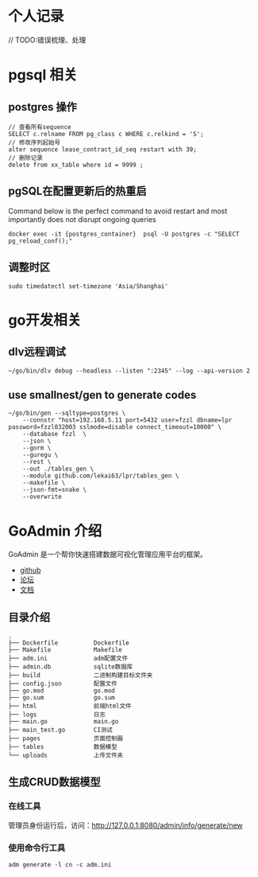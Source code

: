 # 个人记录

// TODO:错误梳理、处理

# pgsql 相关

## postgres 操作

```
// 查看所有sequence
SELECT c.relname FROM pg_class c WHERE c.relkind = 'S'; 
// 修改序列起始号
alter sequence lease_contract_id_seq restart with 39;
// 删除记录
delete from xx_table where id = 9999 ;
```

## pgSQL在配置更新后的热重启

Command below is the perfect command to avoid restart and most importantly does not disrupt ongoing queries
```
docker exec -it {postgres_container}  psql -U postgres -c "SELECT pg_reload_conf();"
```
## 调整时区
```
sudo timedatectl set-timezone 'Asia/Shanghai'
```

# go开发相关

## dlv远程调试

```
~/go/bin/dlv debug --headless --listen ":2345" --log --api-version 2
```

## use smallnest/gen to generate codes

```
~/go/bin/gen --sqltype=postgres \
   	--connstr "host=192.168.5.11 port=5432 user=fzzl dbname=lpr password=fzzl032003 sslmode=disable connect_timeout=10000" \
   	--database fzzl  \
   	--json \
   	--gorm \
   	--guregu \
   	--rest \
   	--out ./tables_gen \
   	--module github.com/lekai63/lpr/tables_gen \
   	--makefile \
   	--json-fmt=snake \
   	--overwrite
```



# GoAdmin 介绍

GoAdmin 是一个帮你快速搭建数据可视化管理应用平台的框架。 

- [github](https://github.com/GoAdminGroup/go-admin)
- [论坛](http://discuss.go-admin.com)
- [文档](https://book.go-admin.cn)

## 目录介绍

```
.
├── Dockerfile          Dockerfile
├── Makefile            Makefile
├── adm.ini             adm配置文件
├── admin.db            sqlite数据库
├── build               二进制构建目标文件夹
├── config.json         配置文件
├── go.mod              go.mod
├── go.sum              go.sum
├── html                前端html文件
├── logs                日志
├── main.go             main.go
├── main_test.go        CI测试
├── pages               页面控制器
├── tables              数据模型
└── uploads             上传文件夹
```

## 生成CRUD数据模型

### 在线工具

管理员身份运行后，访问：http://127.0.0.1:8080/admin/info/generate/new

### 使用命令行工具

```
adm generate -l cn -c adm.ini
```

